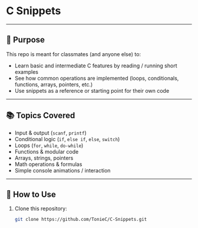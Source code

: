 # C Snippets

---

## 🎯 Purpose

This repo is meant for classmates (and anyone else) to:

- Learn basic and intermediate C features by reading / running short examples  
- See how common operations are implemented (loops, conditionals, functions, arrays, pointers, etc.)  
- Use snippets as a reference or starting point for their own code  

---

## 📚 Topics Covered

- Input & output (`scanf`, `printf`)  
- Conditional logic (`if`, `else if`, `else`, `switch`)  
- Loops (`for`, `while`, `do-while`)  
- Functions & modular code  
- Arrays, strings, pointers  
- Math operations & formulas  
- Simple console animations / interaction  

---

## 🚀 How to Use

1. Clone this repository:  
   ```bash
   git clone https://github.com/TonieC/C-Snippets.git
